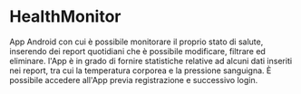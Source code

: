 # HealthMonitor
App Android con cui è possibile monitorare il proprio stato di salute, inserendo dei report quotidiani che è possibile modificare, filtrare ed eliminare.
l'App è in grado di fornire statistiche relative ad alcuni dati inseriti nei report, tra cui la temperatura corporea e la pressione sanguigna.
È possibile accedere all'App previa registrazione e successivo login.

